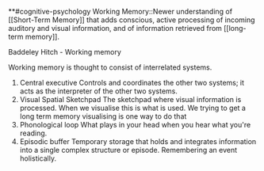 **#cognitive-psychology 
Working Memory::Newer understanding of [[Short-Term Memory]] that adds conscious, active processing of incoming auditory and visual information, and of information retrieved from [[long-term memory]].
<!--SR:!2024-04-11,2,210-->


Baddeley Hitch - Working memory

Working memory is thought to consist of interrelated systems.
1. Central executive
		Controls and coordinates the other two systems; it acts as the interpreter of the other two systems. 
1. Visual Spatial Sketchpad
		The sketchpad where visual information is processed. When we visualise this is what is used. We trying to get a long term memory visualising is one way to do that
1. Phonological loop
		What plays in your head when you hear what you're reading.
2. Episodic buffer
		Temporary storage that holds and integrates information into a single complex structure or episode. Remembering an event holistically.